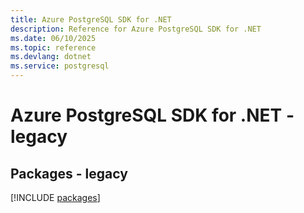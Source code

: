 ```yaml
---
title: Azure PostgreSQL SDK for .NET
description: Reference for Azure PostgreSQL SDK for .NET
ms.date: 06/10/2025
ms.topic: reference
ms.devlang: dotnet
ms.service: postgresql
---
```

# Azure PostgreSQL SDK for .NET - legacy
## Packages - legacy
[!INCLUDE [packages](postgresql-index.md)]